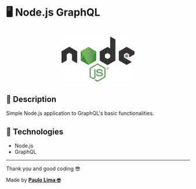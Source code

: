 # 🖥️ Node.js GraphQL

<h1 align="center">
  <img src=".github/logo.png" width="200px" />
</h1>

## 🔎️ Description
Simple Node.js application to GraphQL's basic functionalities.

## 🚀️ Technologies

- Node.js
- GraphQL

---

Thank you and good coding 😎️

Made by **<a href="https://paulophlp.github.io/portfolio/" target="__blank">Paulo Lima 🤓️</a>**
